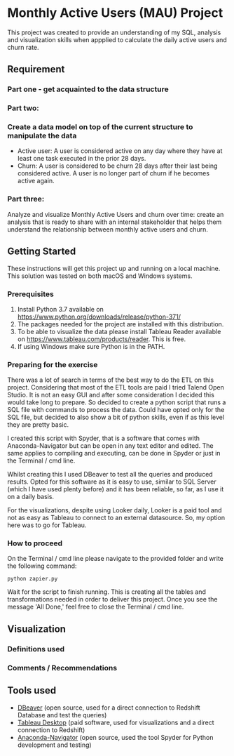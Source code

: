 # Monthly Active Users (MAU) Project

This project was created to provide an understanding of my SQL, analysis and visualization skills when appplied to calculate the daily active users and churn rate.

## Requirement

### Part one - get acquainted to the data structure

### Part two:
### Create a data model on top of the current structure to manipulate the data
* Active user: A user is considered active on any day where they have at least one task executed in the prior 28 days.
* Churn: A user is considered to be churn 28 days after their last being considered active. A user is no longer part of churn if he becomes active again.

### Part three:
Analyze and visualize Monthly Active Users and churn over time: create an analysis that is ready to share with an internal stakeholder that helps them understand the relationship between monthly active users and churn.

## Getting Started

These instructions will get this project up and running on a local machine.
This solution was tested on both macOS and Windows systems.

### Prerequisites
1) Install Python 3.7 available on https://www.python.org/downloads/release/python-371/
2) The packages needed for the project are installed with this distribution.
3) To be able to visualize the data please install Tableau Reader available on https://www.tableau.com/products/reader. This is free.
4) If using Windows make sure Python is in the PATH.

### Preparing for the exercise

There was a lot of search in terms of the best way to do the ETL on this project. Considering that most of the ETL tools are paid I tried Talend Open Studio. It is not an easy GUI and after some consideration I decided this would take long to prepare. So decided to create a python script that runs a SQL file with commands to process the data. Could have opted only for the SQL file, but decided to also show a bit of python skills, even if as this level they are pretty basic.

I created this script with Spyder, that is a software that comes with Anaconda-Navigator but can be open in any text editor and edited. The same applies to compiling and executing, can be done in Spyder or just in the Terminal / cmd line.

Whilst creating this I used DBeaver to test all the queries and produced results. Opted for this software as it is easy to use, similar to SQL Server (which I have used plenty before) and it has been reliable, so far, as I use it on a daily basis.

For the visualizations, despite using Looker daily, Looker is a paid tool and not as easy as Tableau to connect to an external datasource. So, my option here was to go for Tableau.

### How to proceed

On the Terminal / cmd line please navigate to the provided folder and write the following command:

```
python zapier.py
```

Wait for the script to finish running. This is creating all the tables and transformations needed in order to deliver this project.
Once you see the message 'All Done,' feel free to close the Terminal / cmd line.

## Visualization



### Definitions used


### Comments / Recommendations





## Tools used

* [DBeaver](https://dbeaver.io/) (open source, used for a direct connection to Redshift Database and test the queries)
* [Tableau Desktop](https://www.tableau.com/products/desktop) (paid software, used for visualizations and a direct connection to Redshift)
* [Anaconda-Navigator](https://www.anaconda.com/download/) (open source, used the tool Spyder for Python development and testing)
